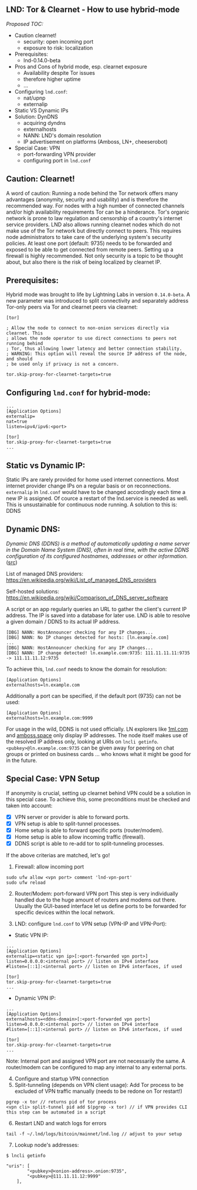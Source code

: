 ## LND: Tor & Clearnet - How to use hybrid-mode

_Proposed TOC:_

- Caution clearnet!
  - security: open incoming port
  - exposure to risk: localization
- Prerequisites: 
  - lnd-0.14.0-beta
- Pros and Cons of hybrid mode, esp. clearnet exposure
  - Availability despite Tor issues
  - therefore higher uptime
  - ...
- Configuring `lnd.conf`: 
  - nat/upnp
  - externalip
- Static VS Dynamic IPs
- Solution: DynDNS 
  - acquiring dyndns
  - externalhosts
  - NANN: LND's domain resolution
  - IP advertisement on platforms (Amboss, LN+, cheeserobot)
- Special Case: VPN
  - port-forwarding VPN provider
  - configuring port in `lnd.conf`



## **Caution: Clearnet!** ##
A word of caution: Running a node behind the Tor network offers many advantages (anonymity, security and usability) and is therefore the recommended way. For nodes with a high number of connected channels and/or high availability requirements Tor can be a hinderance. Tor's organic network is prone to law regulation and censorship of a country's internet service providers. LND also allows running clearnet nodes which do not make use of the Tor network but directly connect to peers. This requires node administrators to take care of the underlying system's security policies. At least one port (default: 9735) needs to be forwarded and exposed to be able to get connected from remote peers. Setting up a firewall is highly recommended. Not only security is a topic to be thought about, but also there is the risk of being localized by clearnet IP.

## **Prerequisites:** ##
Hybrid mode was brought to life by Lightning Labs in version `0.14.0-beta`. A new parameter was introduced to split connectivity and separately address Tor-only peers via Tor and clearnet peers via clearnet:
````
[tor]

; Allow the node to connect to non-onion services directly via clearnet. This
; allows the node operator to use direct connections to peers not running behind
; Tor, thus allowing lower latency and better connection stability.
; WARNING: This option will reveal the source IP address of the node, and should
; be used only if privacy is not a concern.

tor.skip-proxy-for-clearnet-targets=true
````

## **Configuring `lnd.conf` for hybrid-mode:** ##
````
...
[Application Options]
externalip=
nat=true
listen=ipv4/ipv6:<port>

[tor]
tor.skip-proxy-for-clearnet-targets=true
...
````

## **Static vs Dynamic IP:** ##
Static IPs are rarely provided for home used internet connections. Most internet provider change IPs on a regular basis or on reconnections. `externalip` in `lnd.conf` would have to be changed accordingly each time a new IP is assigned. Of cource a restart of the lnd.service is needed as well. This is unsustainable for 
continuous node running. A solution to this is: DDNS

## **Dynamic DNS:** ##
_Dynamic DNS (DDNS) is a method of automatically updating a name server in the Domain Name System (DNS), often in real time, with the active DDNS configuration of its configured hostnames, addresses or other information._ ([src](https://en.wikipedia.org/wiki/Dynamic_DNS))

List of managed DNS providers: https://en.wikipedia.org/wiki/List_of_managed_DNS_providers

Self-hosted solutions: https://en.wikipedia.org/wiki/Comparison_of_DNS_server_software

A script or an app regularly queries an URL to gather the client's current IP address. The IP is saved into a database for later use. LND is able to resolve a given domain / DDNS to its actual IP address. 
````
[DBG] NANN: HostAnnouncer checking for any IP changes...
[DBG] NANN: No IP changes detected for hosts: [ln.example.com]
...
[DBG] NANN: HostAnnouncer checking for any IP changes...
[DBG] NANN: IP change detected! ln.example.com:9735: 111.11.11.11:9735 -> 111.11.11.12:9735
````
To achieve this, `lnd.conf` needs to know the domain for resolution:
````
[Application Options]
externalhosts=ln.example.com
````
Additionally a port can be specified, if the default port (9735) can not be used:
````
[Application Options]
externalhosts=ln.example.com:9999
````
For usage in the wild, DDNS is not used officially. LN explorers like [1ml.com](https://1ml.com) and [amboss.space](https://www.amboss.space) only display IP addresses. The node itself makes use of the resolved IP address only, looking at URIs on `lncli getinfo`. `<pubkey>@ln.example.com:9735` can be given away for peering on chat groups or printed on business cards ... who knows what it might be good for in the future. 

## **Special Case: VPN Setup** ##
If anonymity is crucial, setting up clearnet behind VPN could be a solution in this special case. To achieve this, some preconditions must be checked and taken into account:

- [x] VPN server or provider is able to forward ports.
- [x] VPN setup is able to split-tunnel processes.
- [x] Home setup is able to forward specific ports (router/modem).
- [x] Home setup is able to allow incoming traffic (firewall).
- [x] DDNS script is able to re-add tor to split-tunneling processes.

If the above criterias are matched, let's go! 

1. Firewall: allow incoming port
````
sudo ufw allow <vpn port> comment 'lnd-vpn-port'
sudo ufw reload
````
2. Router/Modem: port-forward VPN port
This step is very individually handled due to the huge amount of routers and modems out there. Usually the GUI-based interface let us define ports to be forwarded for specific devices within the local network. 

3. LND: configure `lnd.conf` to VPN setup (VPN-IP and VPN-Port):
 - Static VPN IP: 
````
...
[Application Options]
externalip=<static vpn ip>[:<port-forwarded vpn port>]
listen=0.0.0.0:<internal port> // listen on IPv4 interface
#listen=[::1]:<internal port> // listen on IPv6 interfaces, if used

[tor]
tor.skip-proxy-for-clearnet-targets=true
...
````
 - Dynamic VPN IP: 
````
...
[Application Options]
externalhosts=<ddns-domain>[:<port-forwarded vpn port>]
listen=0.0.0.0:<internal port> // listen on IPv4 interface
#listen=[::1]:<internal port> // listen on IPv6 interfaces, if used

[tor]
tor.skip-proxy-for-clearnet-targets=true
...
````
Note: Internal port and assigned VPN port are not necessarily the same. A router/modem can be configured to map any internal to any external ports.

4. Configure and startup VPN connection
5. Split-tunneling (depends on VPN client usage): Add Tor process to be excluded of VPN traffic manually (needs to be redone on Tor restart!)
````
pgrep -x tor // returns pid of tor process
<vpn cli> split-tunnel pid add $(pgrep -x tor) // if VPN provides CLI this step can be automated in a script
````

6. Restart LND and watch logs for errors
````
tail -f ~/.lnd/logs/bitcoin/mainnet/lnd.log // adjust to your setup
````

7. Lookup node's addresses:
````
$ lncli getinfo

"uris": [
        "<pubkey>@<onion-address>.onion:9735",
        "<pubkey>@111.11.11.12:9999"
    ],
````
